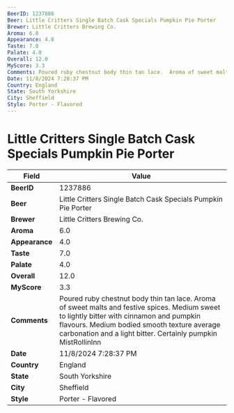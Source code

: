 ```yaml
---
BeerID: 1237886
Beer: Little Critters Single Batch Cask Specials Pumpkin Pie Porter
Brewer: Little Critters Brewing Co.
Aroma: 6.0
Appearance: 4.0
Taste: 7.0
Palate: 4.0
Overall: 12.0
MyScore: 3.3
Comments: Poured ruby chestnut body thin tan lace.  Aroma of sweet malts and festive spices. Medium sweet to lightly bitter with cinnamon and pumpkin flavours.  Medium bodied smooth texture average carbonation and a light bitter. Certainly pumpkin MistRollinInn
Date: 11/8/2024 7:28:37 PM
Country: England
State: South Yorkshire
City: Sheffield
Style: Porter - Flavored
---
```


# Little Critters Single Batch Cask Specials Pumpkin Pie Porter

| Field         | Value |
|---------------|-------|
| **BeerID** | 1237886 |
| **Beer** | Little Critters Single Batch Cask Specials Pumpkin Pie Porter |
| **Brewer** | Little Critters Brewing Co. |
| **Aroma** | 6.0 |
| **Appearance** | 4.0 |
| **Taste** | 7.0 |
| **Palate** | 4.0 |
| **Overall** | 12.0 |
| **MyScore** | 3.3 |
| **Comments** | Poured ruby chestnut body thin tan lace.  Aroma of sweet malts and festive spices. Medium sweet to lightly bitter with cinnamon and pumpkin flavours.  Medium bodied smooth texture average carbonation and a light bitter. Certainly pumpkin MistRollinInn |
| **Date** | 11/8/2024 7:28:37 PM |
| **Country** | England |
| **State** | South Yorkshire |
| **City** | Sheffield |
| **Style** | Porter - Flavored |
